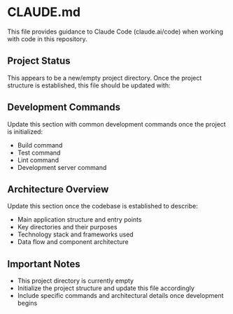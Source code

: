 # CLAUDE.md

This file provides guidance to Claude Code (claude.ai/code) when working with code in this repository.

## Project Status

This appears to be a new/empty project directory. Once the project structure is established, this file should be updated with:

## Development Commands

Update this section with common development commands once the project is initialized:
- Build command
- Test command  
- Lint command
- Development server command

## Architecture Overview

Update this section once the codebase is established to describe:
- Main application structure and entry points
- Key directories and their purposes
- Technology stack and frameworks used
- Data flow and component architecture

## Important Notes

- This project directory is currently empty
- Initialize the project structure and update this file accordingly
- Include specific commands and architectural details once development begins